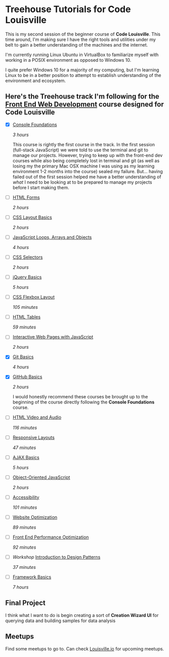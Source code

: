 # Treehouse Tutorials for Code Louisville

This is my second session of the beginner course of **Code Louisville**. This time around, I'm making sure I have the right tools and utilities under my belt to gain a better understanding of the machines and the internet.

I'm currently running Linux Ubuntu in VirtualBox to familiarize myself with working in a POSIX environment as opposed to Windows 10.

I quite prefer Windows 10 for a majority of my computing, but I'm learning Linux to be in a better position to attempt to establish understanding of the environment and ecosystem.

## Here's the Treehouse track I'm following for the [Front End Web Development](https://teamtreehouse.com/tracks/front-end-web-development-2) course designed for Code Louisville

- [x] [Console Foundations](https://teamtreehouse.com/library/console-foundations) 
    
    *3 hours*

    This course is rightly the first course in the track. In the first session (full-stack JavaScript) we were told to use the terminal and git to manage our projects. However, trying to keep up with the front-end dev courses while also being completely lost in terminal and git (as well as losing my the primary Mac OSX machine I was using as my learning environment 1-2 months into the course) sealed my failure. 
    But... having failed out of the first session helped me have a better understanding of *what* I need to be looking at to be prepared to manage my projects before I start making them.

- [ ] [HTML Forms](https://teamtreehouse.com/library/html-forms) 
    
    *2 hours*

- [ ] [CSS Layout Basics](https://teamtreehouse.com/library/css-layout-basics) 

    *2 hours*

- [ ] [JavaScript Loops, Arrays and Objects](https://teamtreehouse.com/library/javascript-loops-arrays-and-objects) 

    *4 hours*

- [ ] [CSS Selectors](https://teamtreehouse.com/library/css-selectors) 

    *2 hours*

- [ ] [jQuery Basics](https://teamtreehouse.com/library/jquery-basics) 

    *5 hours*

- [ ] [CSS Flexbox Layout](https://teamtreehouse.com/library/css-flexbox-layout) 

    *105 minutes*

- [ ] [HTML Tables](https://teamtreehouse.com/library/html-tables) 

    *59 minutes*

- [ ] [Interactive Web Pages with JavaScript](https://teamtreehouse.com/library/interactive-web-pages-with-javascript) 

    *2 hours*

- [x] [Git Basics](https://teamtreehouse.com/library/git-basics) 

    *4 hours*

- [x] [GitHub Basics](https://teamtreehouse.com/library/github-basics) 

    *2 hours*

    I would honestly recommend these courses be brought up to the beginning of the course directly following the **Console Foundations** course.

- [ ] [HTML Video and Audio](https://teamtreehouse.com/library/html-video-and-audio) 

    *116 minutes*

- [ ] [Responsive Layouts](https://teamtreehouse.com/library/responsive-layouts) 

    *47 minutes*

- [ ] [AJAX Basics](https://teamtreehouse.com/library/ajax-basics)

    *5 hours*

- [ ] [Object-Oriented JavaScript](https://teamtreehouse.com/library/objectoriented-javascript) 

    *2 hours*

- [ ] [Accessibility](https://teamtreehouse.com/library/accessibility) 

    *101 minutes*

- [ ] [Website Optimization](https://teamtreehouse.com/library/website-optimization) 

    *89 minutes*

- [ ] [Front End Performance Optimization](https://teamtreehouse.com/library/front-end-performance-optimization) 

    *92 minutes*

- [ ] *Workshop* [Introduction to Design Patterns](https://teamtreehouse.com/library/introduction-to-design-patterns) 

    *37 minutes*

- [ ] [Framework Basics](https://teamtreehouse.com/library/framework-basics) 

    *7 hours*



## Final Project

I think what I want to do is begin creating a sort of **Creation Wizard UI** for querying data and building samples for data analysis

## Meetups

Find some meetups to go to. Can check [Louisville.io](louisville.io) for upcoming meetups.